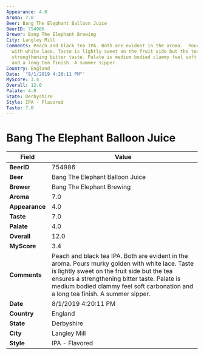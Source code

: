 ```yaml
---
Appearance: 4.0
Aroma: 7.0
Beer: Bang The Elephant Balloon Juice
BeerID: 754986
Brewer: Bang The Elephant Brewing
City: Langley Mill
Comments: Peach and black tea IPA. Both are evident in the aroma.  Pours murky golden
  with white lace. Taste is lightly sweet on the fruit side but the tea ensures a
  strengthening bitter taste. Palate is medium bodied clammy feel soft carbonation
  and a long tea finish. A summer sipper.
Country: England
Date: '"8/1/2019 4:20:11 PM"'
MyScore: 3.4
Overall: 12.0
Palate: 4.0
State: Derbyshire
Style: IPA - Flavored
Taste: 7.0
---
```


# Bang The Elephant Balloon Juice

| Field         | Value |
|---------------|-------|
| **BeerID** | 754986 |
| **Beer** | Bang The Elephant Balloon Juice |
| **Brewer** | Bang The Elephant Brewing |
| **Aroma** | 7.0 |
| **Appearance** | 4.0 |
| **Taste** | 7.0 |
| **Palate** | 4.0 |
| **Overall** | 12.0 |
| **MyScore** | 3.4 |
| **Comments** | Peach and black tea IPA. Both are evident in the aroma.  Pours murky golden with white lace. Taste is lightly sweet on the fruit side but the tea ensures a strengthening bitter taste. Palate is medium bodied clammy feel soft carbonation and a long tea finish. A summer sipper. |
| **Date** | 8/1/2019 4:20:11 PM |
| **Country** | England |
| **State** | Derbyshire |
| **City** | Langley Mill |
| **Style** | IPA - Flavored |
